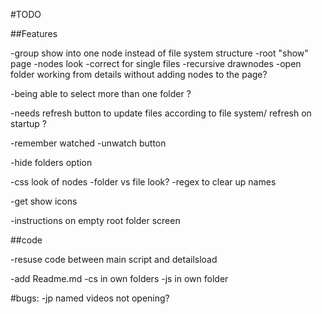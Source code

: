 #TODO

##Features

-group show into one node instead of file system structure
  -root "show" page
    -nodes look
    -correct for single files
    -recursive drawnodes
  -open folder working from details without adding nodes to the page?

-being able to select more than one folder ?

-needs refresh button to update files according to file system/ refresh on startup ?

-remember watched
  -unwatch button

-hide folders option

-css look of nodes
  -folder vs file look?
-regex to clear up names

-get show icons

-instructions on empty root folder screen

##code

-resuse code between main script and detailsload

-add Readme.md
-cs in own folders
-js in own folder



#bugs:
-jp named videos not opening?
